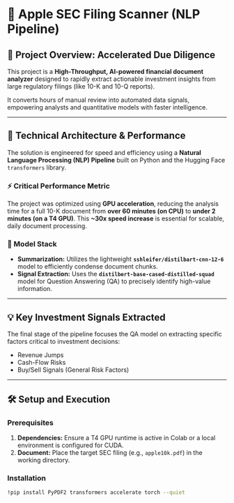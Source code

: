 # 🍏 Apple SEC Filing Scanner (NLP Pipeline)

## 🎯 Project Overview: Accelerated Due Diligence

This project is a **High-Throughput, AI-powered financial document analyzer** designed to rapidly extract actionable investment insights from large regulatory filings (like 10-K and 10-Q reports).

It converts hours of manual review into automated data signals, empowering analysts and quantitative models with faster intelligence.

***

## 🚀 Technical Architecture & Performance

The solution is engineered for speed and efficiency using a **Natural Language Processing (NLP) Pipeline** built on Python and the Hugging Face `transformers` library.

### ⚡️ Critical Performance Metric
The project was optimized using **GPU acceleration**, reducing the analysis time for a full 10-K document from **over 60 minutes (on CPU)** to **under 2 minutes (on a T4 GPU)**. This **~30x speed increase** is essential for scalable, daily document processing.

### 🧠 Model Stack
- **Summarization:** Utilizes the lightweight **`sshleifer/distilbart-cnn-12-6`** model to efficiently condense document chunks.
- **Signal Extraction:** Uses the **`distilbert-base-cased-distilled-squad`** model for Question Answering (QA) to precisely identify high-value information.

***

## 💡 Key Investment Signals Extracted

The final stage of the pipeline focuses the QA model on extracting specific factors critical to investment decisions:

- Revenue Jumps
- Cash-Flow Risks
- Buy/Sell Signals (General Risk Factors)

***

## 🛠️ Setup and Execution

### Prerequisites
1.  **Dependencies:** Ensure a T4 GPU runtime is active in Colab or a local environment is configured for CUDA.
2.  **Document:** Place the target SEC filing (e.g., `apple10k.pdf`) in the working directory.

### Installation
```bash
!pip install PyPDF2 transformers accelerate torch --quiet

